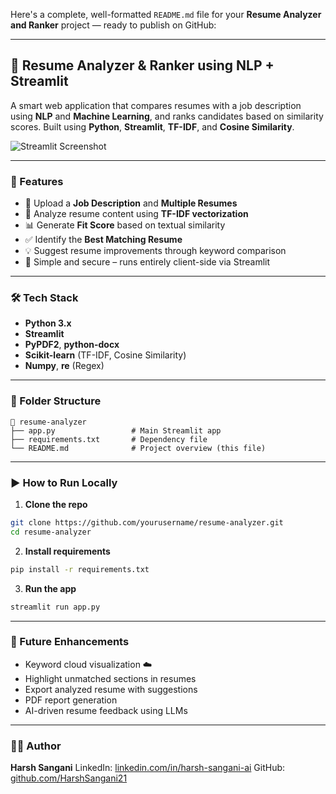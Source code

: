 Here's a complete, well-formatted `README.md` file for your **Resume Analyzer and Ranker** project — ready to publish on GitHub:

---

## 📄 Resume Analyzer & Ranker using NLP + Streamlit

A smart web application that compares resumes with a job description using **NLP** and **Machine Learning**, and ranks candidates based on similarity scores. Built using **Python**, **Streamlit**, **TF-IDF**, and **Cosine Similarity**.

![Streamlit Screenshot](https://user-images.githubusercontent.com/placeholder/screenshot.png)

---

### 🚀 Features

* 📎 Upload a **Job Description** and **Multiple Resumes**
* 🧠 Analyze resume content using **TF-IDF vectorization**
* 📊 Generate **Fit Score** based on textual similarity
* ✅ Identify the **Best Matching Resume**
* 💡 Suggest resume improvements through keyword comparison
* 🔐 Simple and secure – runs entirely client-side via Streamlit

---

### 🛠️ Tech Stack

* **Python 3.x**
* **Streamlit**
* **PyPDF2**, **python-docx**
* **Scikit-learn** (TF-IDF, Cosine Similarity)
* **Numpy**, **re** (Regex)

---

### 📂 Folder Structure

```
📁 resume-analyzer
├── app.py                 # Main Streamlit app
├── requirements.txt       # Dependency file
└── README.md              # Project overview (this file)
```

---

### ▶️ How to Run Locally

1. **Clone the repo**

```bash
git clone https://github.com/yourusername/resume-analyzer.git
cd resume-analyzer
```

2. **Install requirements**

```bash
pip install -r requirements.txt
```

3. **Run the app**

```bash
streamlit run app.py
```

---


### 📌 Future Enhancements

* Keyword cloud visualization ☁️
* Highlight unmatched sections in resumes
* Export analyzed resume with suggestions
* PDF report generation
* AI-driven resume feedback using LLMs

---

### 🧑‍💻 Author

**Harsh Sangani**
LinkedIn: [linkedin.com/in/harsh-sangani-ai](https://linkedin.com/in/harsh-sangani-ai)
GitHub: [github.com/HarshSangani21](https://github.com/HarshSangani21)
